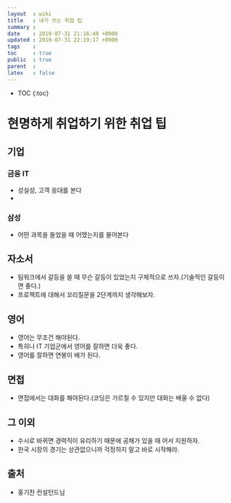 ```yaml
---
layout  : wiki
title   : 내가 쓰는 취업 팁
summary : 
date    : 2019-07-31 21:16:48 +0900
updated : 2019-07-31 22:19:17 +0900
tags    : 
toc     : true
public  : true
parent  : 
latex   : false
---
```

* TOC
{:toc}

# 현명하게 취업하기 위한 취업 팁

## 기업

### 금융 IT

* 성실성, 고객 응대를 본다
* 

### 삼성

* 어떤 과목을 들었을 때 어땠는지를 물어본다

## 자소서

* 팀워크에서 갈등을 쓸 때 무슨 갈등이 있었는지 구체적으로 쓰자.(기술적인 갈등이면 좋다.)
* 프로젝트에 대해서 꼬리질문을 2단계까지 생각해보자.

## 영어

* 영어는 무조건 해야된다.
* 특히나 IT 기업군에서 영어를 잘하면 더욱 좋다.
* 영어를 잘하면 연봉이 배가 된다.


## 면접

* 면접에서는 대화를 해야된다.(코딩은 가르칠 수 있지만 대화는 배울 수 없다)

## 그 이외

* 수시로 바뀌면 경력직이 유리하기 때문에 공채가 있을 때 어서 지원하자.
* 한국 시장의 경기는 상관없으니까 걱정하지 말고 바로 시작해라.


## 출처

* 홍기찬 컨설턴드님


